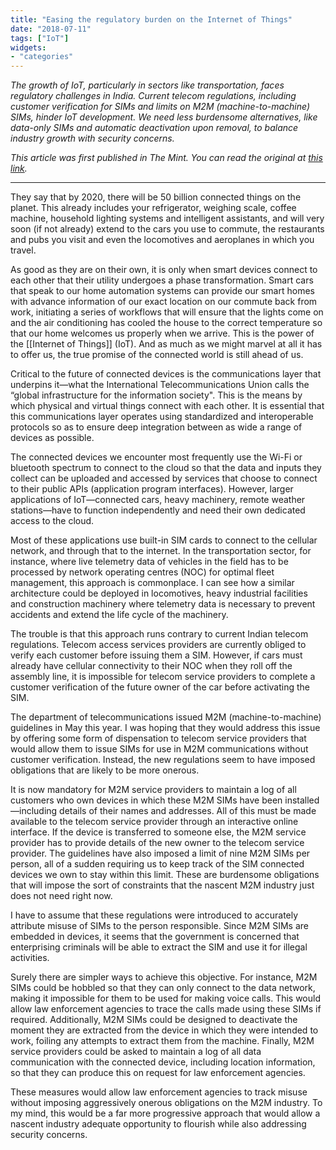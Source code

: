 ```yaml
---
title: "Easing the regulatory burden on the Internet of Things"
date: "2018-07-11"
tags: ["IoT"]
widgets: 
- "categories"
---
```


*The growth of IoT, particularly in sectors like transportation, faces regulatory challenges in India. Current telecom regulations, including customer verification for SIMs and limits on M2M (machine-to-machine) SIMs, hinder IoT development. We need less burdensome alternatives, like data-only SIMs and automatic deactivation upon removal, to balance industry growth with security concerns.*
<!--more-->
*This article was first published in The Mint. You can read the original at [this link](https://www.livemint.com/Opinion/WhM9mqPTVo7bYFGr6M1alK/Easing-the-regulatory-burden-on-the-Internet-of-Things.html).*

---

They say that by 2020, there will be 50 billion connected things on the planet. This already includes your refrigerator, weighing scale, coffee machine, household lighting systems and intelligent assistants, and will very soon (if not already) extend to the cars you use to commute, the restaurants and pubs you visit and even the locomotives and aeroplanes in which you travel.

As good as they are on their own, it is only when smart devices connect to each other that their utility undergoes a phase transformation. Smart cars that speak to our home automation systems can provide our smart homes with advance information of our exact location on our commute back from work, initiating a series of workflows that will ensure that the lights come on and the air conditioning has cooled the house to the correct temperature so that our home welcomes us properly when we arrive. This is the power of the [[Internet of Things]] (IoT). And as much as we might marvel at all it has to offer us, the true promise of the connected world is still ahead of us.

Critical to the future of connected devices is the communications layer that underpins it—what the International Telecommunications Union calls the “global infrastructure for the information society". This is the means by which physical and virtual things connect with each other. It is essential that this communications layer operates using standardized and interoperable protocols so as to ensure deep integration between as wide a range of devices as possible.

The connected devices we encounter most frequently use the Wi-Fi or bluetooth spectrum to connect to the cloud so that the data and inputs they collect can be uploaded and accessed by services that choose to connect to their public APIs (application program interfaces). However, larger applications of IoT—connected cars, heavy machinery, remote weather stations—have to function independently and need their own dedicated access to the cloud.

Most of these applications use built-in SIM cards to connect to the cellular network, and through that to the internet. In the transportation sector, for instance, where live telemetry data of vehicles in the field has to be processed by network operating centres (NOC) for optimal fleet management, this approach is commonplace. I can see how a similar architecture could be deployed in locomotives, heavy industrial facilities and construction machinery where telemetry data is necessary to prevent accidents and extend the life cycle of the machinery.

The trouble is that this approach runs contrary to current Indian telecom regulations. Telecom access services providers are currently obliged to verify each customer before issuing them a SIM. However, if cars must already have cellular connectivity to their NOC when they roll off the assembly line, it is impossible for telecom service providers to complete a customer verification of the future owner of the car before activating the SIM.

The department of telecommunications issued M2M (machine-to-machine) guidelines in May this year. I was hoping that they would address this issue by offering some form of dispensation to telecom service providers that would allow them to issue SIMs for use in M2M communications without customer verification. Instead, the new regulations seem to have imposed obligations that are likely to be more onerous.

It is now mandatory for M2M service providers to maintain a log of all customers who own devices in which these M2M SIMs have been installed—including details of their names and addresses. All of this must be made available to the telecom service provider through an interactive online interface. If the device is transferred to someone else, the M2M service provider has to provide details of the new owner to the telecom service provider. The guidelines have also imposed a limit of nine M2M SIMs per person, all of a sudden requiring us to keep track of the SIM connected devices we own to stay within this limit. These are burdensome obligations that will impose the sort of constraints that the nascent M2M industry just does not need right now.

I have to assume that these regulations were introduced to accurately attribute misuse of SIMs to the person responsible. Since M2M SIMs are embedded in devices, it seems that the government is concerned that enterprising criminals will be able to extract the SIM and use it for illegal activities.

Surely there are simpler ways to achieve this objective. For instance, M2M SIMs could be hobbled so that they can only connect to the data network, making it impossible for them to be used for making voice calls. This would allow law enforcement agencies to trace the calls made using these SIMs if required. Additionally, M2M SIMs could be designed to deactivate the moment they are extracted from the device in which they were intended to work, foiling any attempts to extract them from the machine. Finally, M2M service providers could be asked to maintain a log of all data communication with the connected device, including location information, so that they can produce this on request for law enforcement agencies.

These measures would allow law enforcement agencies to track misuse without imposing aggressively onerous obligations on the M2M industry. To my mind, this would be a far more progressive approach that would allow a nascent industry adequate opportunity to flourish while also addressing security concerns.

